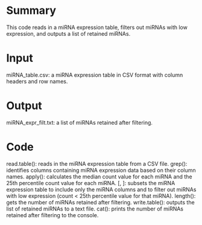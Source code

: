 # Summary
This code reads in a miRNA expression table, filters out miRNAs with low expression, and outputs a list of retained miRNAs.

# Input
miRNA_table.csv: a miRNA expression table in CSV format with column headers and row names.
# Output
miRNA_expr_filt.txt: a list of miRNAs retained after filtering.
# Code
read.table(): reads in the miRNA expression table from a CSV file.
grep(): identifies columns containing miRNA expression data based on their column names.
apply(): calculates the median count value for each miRNA and the 25th percentile count value for each miRNA.
[, ]: subsets the miRNA expression table to include only the miRNA columns and to filter out miRNAs with low expression (count < 25th percentile value for that miRNA).
length(): gets the number of miRNAs retained after filtering.
write.table(): outputs the list of retained miRNAs to a text file.
cat(): prints the number of miRNAs retained after filtering to the console.
